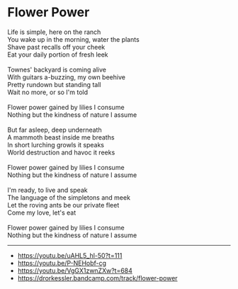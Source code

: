 # Flower Power

Life is simple, here on the ranch\
You wake up in the morning, water the plants\
Shave past recalls off your cheek\
Eat your daily portion of fresh leek\
\
Townes' backyard is coming alive\
With guitars a-buzzing, my own beehive\
Pretty rundown but standing tall\
Wait no more, or so I'm told\
\
Flower power gained by lilies I consume\
Nothing but the kindness of nature I assume\
\
But far asleep, deep underneath\
A mammoth beast inside me breaths\
In short lurching growls it speaks\
World destruction and havoc it reeks\
\
Flower power gained by lilies I consume\
Nothing but the kindness of nature I assume\
\
I'm ready, to live and speak\
The language of the simpletons and meek\
Let the roving ants be our private fleet\
Come my love, let's eat\
\
Flower power gained by lilies I consume\
Nothing but the kindness of nature I assume

---
- https://youtu.be/uAHL5_hl-50?t=111
- https://youtu.be/P-NEHobf-cg
- https://youtu.be/VgGX1zwnZXw?t=684
- https://drorkessler.bandcamp.com/track/flower-power
